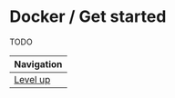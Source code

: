 # Docker / Get started #

TODO

| Navigation               |
| ------------------------ |
| [Level up](../README.md) |
